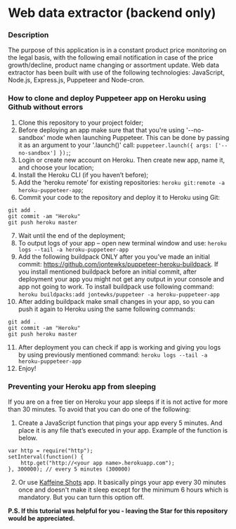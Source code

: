 # Web data extractor (backend only)
### Description
The purpose of this application is in a constant product price monitoring on the legal basis, with the following email notification in case of the price growth/decline, product name changing or assortment update. Web data extractor has been built with use of the following technologies: JavaScript, Node.js, Express.js, Puppeteer and Node-cron.  

### How to clone and deploy Puppeteer app on Heroku using Github without errors
    
1.	Clone this repository to your project folder;
2.	Before deploying an app make sure that that you're using '--no-sandbox' mode when launching Puppeteer. This can be done by passing it as an argument to your '.launch()' call: `puppeteer.launch({ args: ['--no-sandbox'] });`;
3.	Login or create new account on Heroku. Then create new app, name it, and choose your location;
4.	Install the Heroku CLI (if you haven’t before);
5.	Add the ‘heroku remote’ for existing repositories: `heroku git:remote -a heroku-puppeteer-app`;
6.	Commit your code to the repository and deploy it to Heroku using Git:
```
git add .
git commit -am "Heroku"
git push heroku master
```
7.	Wait until the end of the deployment;
8.	To output logs of your app – open new terminal window and use: `heroku logs --tail -a heroku-puppeteer-app`
9.	Add the following buildpack ONLY after you you’ve made an initial commit: https://github.com/jontewks/puppeteer-heroku-buildpack. If you install mentioned buildpack before an initial commit, after deployment your app you might not get any output in your console and app not going to work. To install buildpack use following command: `heroku buildpacks:add jontewks/puppeteer -a heroku-puppeteer-app`
10.	After adding buildpack make small changes in your app, so you can push it again to Heroku using the same following commands:
```
git add .
git commit -am "Heroku"
git push heroku master
```
11.	 After deployment you can check if app is working and giving you logs by using previously mentioned command: `heroku logs --tail -a heroku-puppeteer-app`
12.	 Enjoy!

### Preventing your Heroku app from sleeping
If you are on a free tier on Heroku your app sleeps if it is not active for more than 30 minutes. To avoid that you can do one of the following: 
1. Create a JavaScript function that pings your app every 5 minutes. And place it is any file that’s executed in your app. Example of the function is below.
```
var http = require("http");
setInterval(function() {
    http.get("http://<your app name>.herokuapp.com");
}, 300000); // every 5 minutes (300000)
```
2. Or use [Kaffeine Shots](https://kaffeine.herokuapp.com) app. It basically pings your app every 30 minutes once and doesn't make it sleep except for the minimum 6 hours which is mandatory. But you can turn this option off.

**P.S. If this tutorial was helpful for you - leaving the Star for this repository would be appreciated.**

